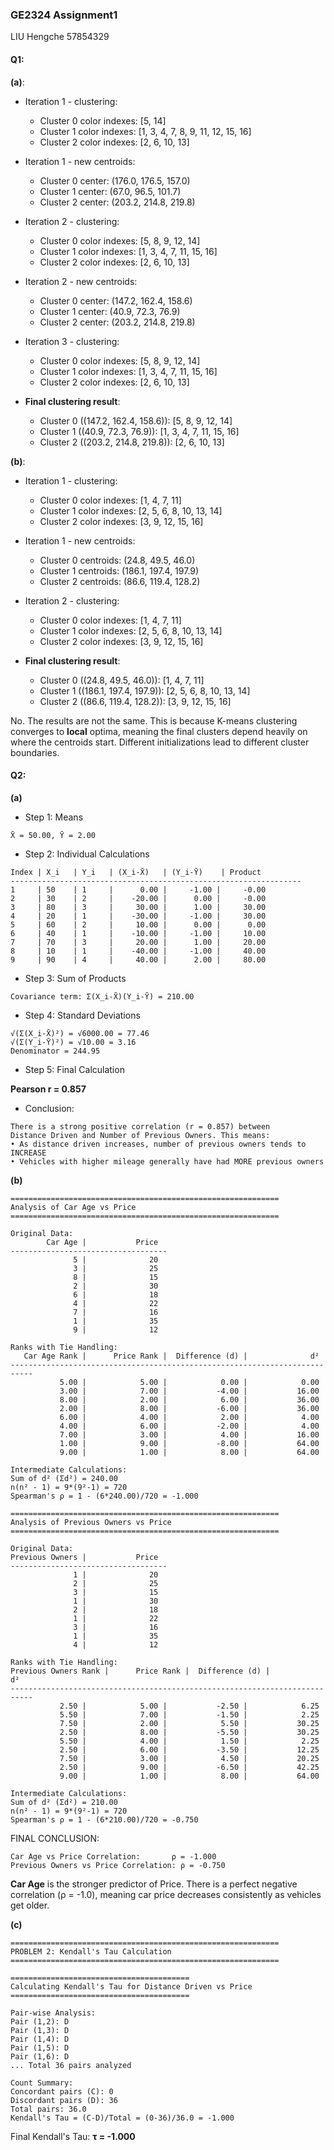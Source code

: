 ### GE2324 Assignment1
LIU Hengche 57854329

#### Q1:
**(a)**:

- Iteration 1 - clustering:
    - Cluster 0 color indexes: [5, 14]
    - Cluster 1 color indexes: [1, 3, 4, 7, 8, 9, 11, 12, 15, 16]
    - Cluster 2 color indexes: [2, 6, 10, 13]

- Iteration 1 - new centroids:
    - Cluster 0 center: (176.0, 176.5, 157.0)
    - Cluster 1 center: (67.0, 96.5, 101.7)
    - Cluster 2 center: (203.2, 214.8, 219.8)

- Iteration 2 - clustering:
    - Cluster 0 color indexes: [5, 8, 9, 12, 14]
    - Cluster 1 color indexes: [1, 3, 4, 7, 11, 15, 16]
    - Cluster 2 color indexes: [2, 6, 10, 13]

- Iteration 2 - new centroids:
    - Cluster 0 center: (147.2, 162.4, 158.6)
    - Cluster 1 center: (40.9, 72.3, 76.9)
    - Cluster 2 center: (203.2, 214.8, 219.8)

- Iteration 3 - clustering:
    - Cluster 0 color indexes: [5, 8, 9, 12, 14]
    - Cluster 1 color indexes: [1, 3, 4, 7, 11, 15, 16]
    - Cluster 2 color indexes: [2, 6, 10, 13]

- **Final clustering result**:
    - Cluster 0 ((147.2, 162.4, 158.6)): [5, 8, 9, 12, 14]
    - Cluster 1 ((40.9, 72.3, 76.9)): [1, 3, 4, 7, 11, 15, 16]
    - Cluster 2 ((203.2, 214.8, 219.8)): [2, 6, 10, 13]

**(b)**:

- Iteration 1 - clustering:
    - Cluster 0 color indexes: [1, 4, 7, 11]
    - Cluster 1 color indexes: [2, 5, 6, 8, 10, 13, 14]
    - Cluster 2 color indexes: [3, 9, 12, 15, 16]

- Iteration 1 - new centroids:
    - Cluster 0 centroids: (24.8, 49.5, 46.0)
    - Cluster 1 centroids: (186.1, 197.4, 197.9)
    - Cluster 2 centroids: (86.6, 119.4, 128.2)

- Iteration 2 - clustering:
    - Cluster 0 color indexes: [1, 4, 7, 11]
    - Cluster 1 color indexes: [2, 5, 6, 8, 10, 13, 14]
    - Cluster 2 color indexes: [3, 9, 12, 15, 16]

- **Final clustering result**:
    - Cluster 0 ((24.8, 49.5, 46.0)): [1, 4, 7, 11]
    - Cluster 1 ((186.1, 197.4, 197.9)): [2, 5, 6, 8, 10, 13, 14]
    - Cluster 2 ((86.6, 119.4, 128.2)): [3, 9, 12, 15, 16]

No. The results are not the same. This is because K-means clustering converges to **local** optima, meaning the final clusters depend heavily on where the centroids start. Different initializations lead to different cluster boundaries.

#### Q2:

**(a)**

- Step 1: Means
```
X̄ = 50.00, Ȳ = 2.00
```
- Step 2: Individual Calculations

```
Index | X_i   | Y_i   | (X_i-X̄)   | (Y_i-Ȳ)    | Product 
-----------------------------------------------------------------
1     | 50    | 1     |      0.00 |     -1.00 |     -0.00
2     | 30    | 2     |    -20.00 |      0.00 |     -0.00
3     | 80    | 3     |     30.00 |      1.00 |     30.00
4     | 20    | 1     |    -30.00 |     -1.00 |     30.00
5     | 60    | 2     |     10.00 |      0.00 |      0.00
6     | 40    | 1     |    -10.00 |     -1.00 |     10.00
7     | 70    | 3     |     20.00 |      1.00 |     20.00
8     | 10    | 1     |    -40.00 |     -1.00 |     40.00
9     | 90    | 4     |     40.00 |      2.00 |     80.00
```
- Step 3: Sum of Products
```
Covariance term: Σ(X_i-X̄)(Y_i-Ȳ) = 210.00
```

- Step 4: Standard Deviations
```
√(Σ(X_i-X̄)²) = √6000.00 = 77.46
√(Σ(Y_i-Ȳ)²) = √10.00 = 3.16
Denominator = 244.95
```

- Step 5: Final Calculation

**Pearson r = 0.857**


- Conclusion:
```
There is a strong positive correlation (r = 0.857) between
Distance Driven and Number of Previous Owners. This means:
• As distance driven increases, number of previous owners tends to INCREASE
• Vehicles with higher mileage generally have had MORE previous owners
```

**(b)**
```
============================================================
Analysis of Car Age vs Price
============================================================

Original Data:
        Car Age |           Price
-----------------------------------
              5 |              20
              3 |              25
              8 |              15
              2 |              30
              6 |              18
              4 |              22
              7 |              16
              1 |              35
              9 |              12

Ranks with Tie Handling:
   Car Age Rank |      Price Rank |  Difference (d) |              d²
---------------------------------------------------------------------------
           5.00 |            5.00 |            0.00 |            0.00
           3.00 |            7.00 |           -4.00 |           16.00
           8.00 |            2.00 |            6.00 |           36.00
           2.00 |            8.00 |           -6.00 |           36.00
           6.00 |            4.00 |            2.00 |            4.00
           4.00 |            6.00 |           -2.00 |            4.00
           7.00 |            3.00 |            4.00 |           16.00
           1.00 |            9.00 |           -8.00 |           64.00
           9.00 |            1.00 |            8.00 |           64.00

Intermediate Calculations:
Sum of d² (Σd²) = 240.00
n(n² - 1) = 9*(9²-1) = 720
Spearman's ρ = 1 - (6*240.00)/720 = -1.000
```
```
============================================================
Analysis of Previous Owners vs Price
============================================================

Original Data:
Previous Owners |           Price
-----------------------------------
              1 |              20
              2 |              25
              3 |              15
              1 |              30
              2 |              18
              1 |              22
              3 |              16
              1 |              35
              4 |              12

Ranks with Tie Handling:
Previous Owners Rank |      Price Rank |  Difference (d) |              d²
---------------------------------------------------------------------------
           2.50 |            5.00 |           -2.50 |            6.25
           5.50 |            7.00 |           -1.50 |            2.25
           7.50 |            2.00 |            5.50 |           30.25
           2.50 |            8.00 |           -5.50 |           30.25
           5.50 |            4.00 |            1.50 |            2.25
           2.50 |            6.00 |           -3.50 |           12.25
           7.50 |            3.00 |            4.50 |           20.25
           2.50 |            9.00 |           -6.50 |           42.25
           9.00 |            1.00 |            8.00 |           64.00

Intermediate Calculations:
Sum of d² (Σd²) = 210.00
n(n² - 1) = 9*(9²-1) = 720
Spearman's ρ = 1 - (6*210.00)/720 = -0.750
```

FINAL CONCLUSION:
```
Car Age vs Price Correlation:       ρ = -1.000
Previous Owners vs Price Correlation: ρ = -0.750
```
**Car Age** is the stronger predictor of Price. There is a perfect negative correlation (ρ = -1.0), meaning car price decreases consistently as vehicles get older.

**(c)**
```
============================================================
PROBLEM 2: Kendall's Tau Calculation
============================================================

========================================
Calculating Kendall's Tau for Distance Driven vs Price
========================================

Pair-wise Analysis:
Pair (1,2): D
Pair (1,3): D
Pair (1,4): D
Pair (1,5): D
Pair (1,6): D
... Total 36 pairs analyzed

Count Summary:
Concordant pairs (C): 0
Discordant pairs (D): 36
Total pairs: 36.0
Kendall's Tau = (C-D)/Total = (0-36)/36.0 = -1.000
```

Final Kendall's Tau: **τ = -1.000**